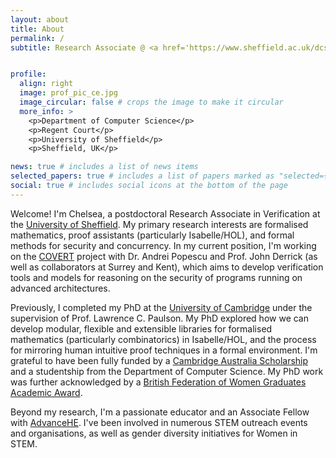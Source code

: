 ```yaml
---
layout: about
title: About
permalink: /
subtitle: Research Associate @ <a href='https://www.sheffield.ac.uk/dcs'>University of Sheffield</a>. Cambridge Australia Scholar. PhD BE (Hons I) BSc AFHEA AMusA


profile:
  align: right
  image: prof_pic_ce.jpg
  image_circular: false # crops the image to make it circular
  more_info: >
    <p>Department of Computer Science</p>
    <p>Regent Court</p>
    <p>University of Sheffield</p>
    <p>Sheffield, UK</p>

news: true # includes a list of news items
selected_papers: true # includes a list of papers marked as "selected={true}"
social: true # includes social icons at the bottom of the page
---
```


Welcome! I'm Chelsea, a postdoctoral Research Associate in Verification at the [University of Sheffield](https://www.sheffield.ac.uk/dcs). My primary research interests are formalised mathematics, proof assistants (particularly Isabelle/HOL), and formal methods for security and concurrency. In my current position, I'm working on the [COVERT](https://gtr.ukri.org/projects?ref=EP%2FX015114%2F1) project with Dr. Andrei Popescu and Prof. John Derrick (as well as collaborators at Surrey and Kent), which aims to develop verification tools and models for reasoning on the security of programs running on advanced architectures. 

Previously, I completed my PhD at the [University of Cambridge](https://www.cst.cam.ac.uk/) under the supervision of Prof. Lawrence C. Paulson. My PhD explored how we can develop modular, flexible and extensible libraries for formalised mathematics (particularly combinatorics) in Isabelle/HOL, and the process for mirroring human intuitive proof techniques in a formal environment. I'm grateful to have been fully funded by a [Cambridge Australia Scholarship](https://www.cambridgeaustralia.org.au/) and a studentship from the Department of Computer Science. My PhD work was further acknowledged by a [British Federation of Women Graduates Academic Award](https://bfwg.org.uk/bfwg2/bfwg-academic-awardees/).

Beyond my research, I'm a passionate educator and an Associate Fellow with [AdvanceHE](https://www.advance-he.ac.uk/). I've been involved in numerous STEM outreach events and organisations, as well as gender diversity initiatives for Women in STEM.

<!--Write your biography here. Tell the world about yourself. Link to your favorite [subreddit](http://reddit.com). You can put a picture in, too. The code is already in, just name your picture `prof_pic.jpg` and put it in the `img/` folder.

Put your address / P.O. box / other info right below your picture. You can also disable any of these elements by editing `profile` property of the YAML header of your `_pages/about.md`. Edit `_bibliography/papers.bib` and Jekyll will render your [publications page](/al-folio/publications/) automatically.

Link to your social media connections, too. This theme is set up to use [Font Awesome icons](https://fontawesome.com/) and [Academicons](https://jpswalsh.github.io/academicons/), like the ones below. Add your Facebook, Twitter, LinkedIn, Google Scholar, or just disable all of them.-->
